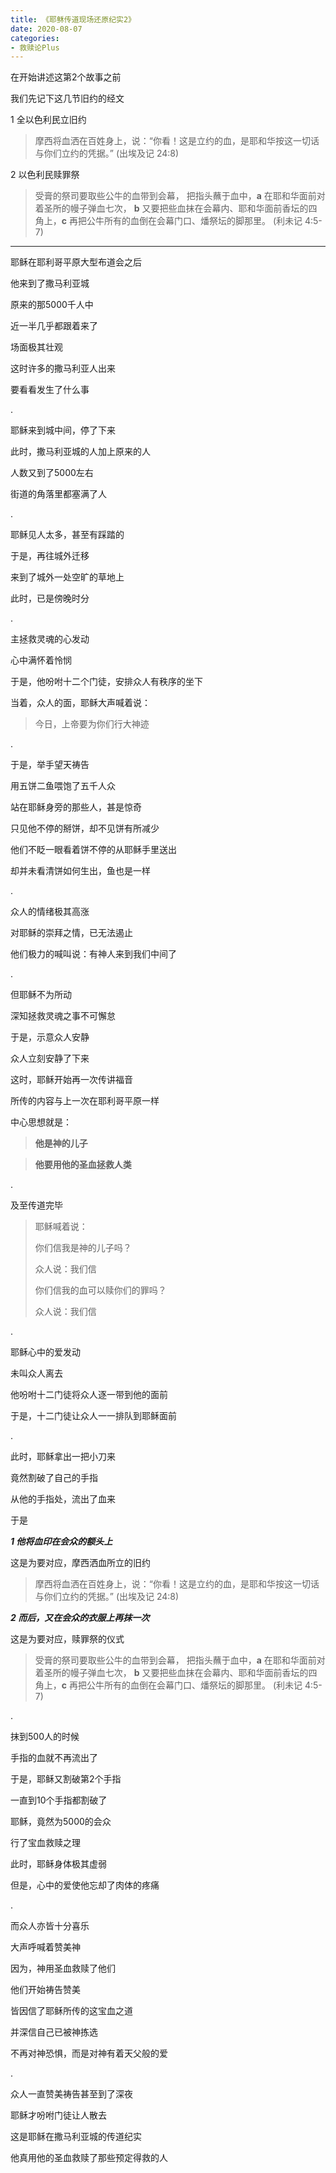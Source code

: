 ```yaml
---
title: 《耶稣传道现场还原纪实2》
date: 2020-08-07 
categories:
- 救赎论Plus
---
```


在开始讲述这第2个故事之前

我们先记下这几节旧约的经文

1 全以色利民立旧约
> 摩西将血洒在百姓身上，说：“你看！这是立约的血，是耶和华按这一切话与你们立约的凭据。” (出埃及记 24:8)

2 以色利民赎罪祭
> 受膏的祭司要取些公牛的血带到会幕， 把指头蘸于血中，**a**  在耶和华面前对着圣所的幔子弹血七次， **b**  又要把些血抹在会幕内、耶和华面前香坛的四角上，**c**  再把公牛所有的血倒在会幕门口、燔祭坛的脚那里。  (利未记 4:5-7)

---

耶稣在耶利哥平原大型布道会之后

他来到了撒马利亚城

原来的那5000千人中

近一半几乎都跟着来了

场面极其壮观

这时许多的撒马利亚人出来

要看看发生了什么事

.

耶稣来到城中间，停了下来

此时，撒马利亚城的人加上原来的人

人数又到了5000左右

街道的角落里都塞满了人

.

耶稣见人太多，甚至有踩踏的

于是，再往城外迁移

来到了城外一处空旷的草地上

此时，已是傍晚时分

.

主拯救灵魂的心发动

心中满怀着怜悯

于是，他吩咐十二个门徒，安排众人有秩序的坐下

当着，众人的面，耶稣大声喊着说：

> 今日，上帝要为你们行大神迹

.

于是，举手望天祷告

用五饼二鱼喂饱了五千人众

站在耶稣身旁的那些人，甚是惊奇

只见他不停的掰饼，却不见饼有所减少

他们不眨一眼看着饼不停的从耶稣手里送出

却并未看清饼如何生出，鱼也是一样

.

众人的情绪极其高涨

对耶稣的崇拜之情，已无法遏止

他们极力的喊叫说：有神人来到我们中间了

.

但耶稣不为所动

深知拯救灵魂之事不可懈怠

于是，示意众人安静

众人立刻安静了下来

这时，耶稣开始再一次传讲福音

所传的内容与上一次在耶利哥平原一样

中心思想就是：

> **他是神的儿子**

> **他要用他的圣血拯救人类**

.

及至传道完毕

> 耶稣喊着说：
> 
> 你们信我是神的儿子吗？
> 
> 众人说：我们信
> 
> 你们信我的血可以赎你们的罪吗？
> 
> 众人说：我们信

.

耶稣心中的爱发动

未叫众人离去

他吩咐十二门徒将众人逐一带到他的面前

于是，十二门徒让众人一一排队到耶稣面前

.

此时，耶稣拿出一把小刀来

竟然割破了自己的手指

从他的手指处，流出了血来

于是

***1 他将血印在会众的额头上***

这是为要对应，摩西洒血所立的旧约

> 摩西将血洒在百姓身上，说：“你看！这是立约的血，是耶和华按这一切话与你们立约的凭据。” (出埃及记 24:8)

***2 而后，又在会众的衣服上再抹一次***

这是为要对应，赎罪祭的仪式

> 受膏的祭司要取些公牛的血带到会幕， 把指头蘸于血中，**a**  在耶和华面前对着圣所的幔子弹血七次， **b**  又要把些血抹在会幕内、耶和华面前香坛的四角上，**c**  再把公牛所有的血倒在会幕门口、燔祭坛的脚那里。  (利未记 4:5-7)

.

抹到500人的时候

手指的血就不再流出了

于是，耶稣又割破第2个手指

一直到10个手指都割破了

耶稣，竟然为5000的会众

行了宝血救赎之理

此时，耶稣身体极其虚弱

但是，心中的爱使他忘却了肉体的疼痛

.

而众人亦皆十分喜乐

大声呼喊着赞美神

因为，神用圣血救赎了他们

他们开始祷告赞美

皆因信了耶稣所传的这宝血之道

并深信自己已被神拣选

不再对神恐惧，而是对神有着天父般的爱

.

众人一直赞美祷告甚至到了深夜

耶稣才吩咐门徒让人散去

这是耶稣在撒马利亚城的传道纪实

他真用他的圣血救赎了那些预定得救的人



















